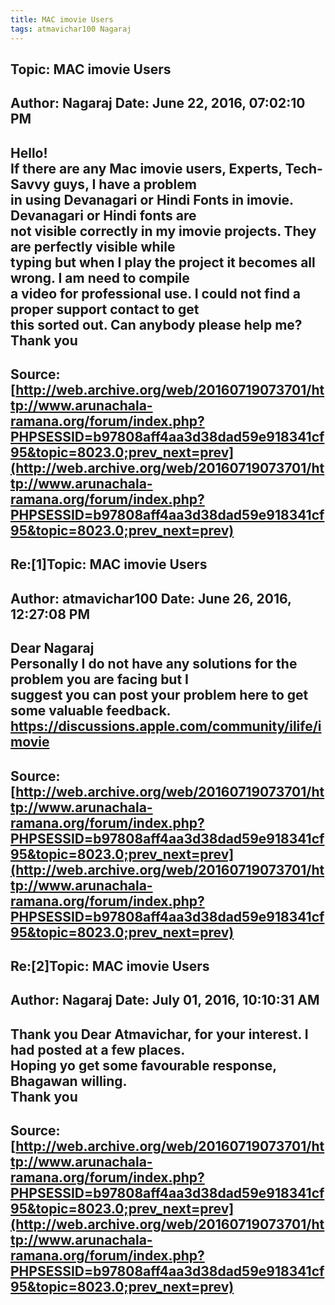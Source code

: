 ```yaml
--- 
title: MAC imovie Users   
tags: atmavichar100 Nagaraj  
---  
```

## Topic: MAC imovie Users  
Author: Nagaraj             Date: June 22, 2016, 07:02:10 PM  
---  
Hello!   
If there are any Mac imovie users, Experts, Tech-Savvy guys, I have a problem  
in using Devanagari or Hindi Fonts in imovie. Devanagari or Hindi fonts are  
not visible correctly in my imovie projects. They are perfectly visible while  
typing but when I play the project it becomes all wrong. I am need to compile  
a video for professional use. I could not find a proper support contact to get  
this sorted out. Can anybody please help me?﻿   
Thank you
 ---  
Source:[http://web.archive.org/web/20160719073701/http://www.arunachala-ramana.org/forum/index.php?PHPSESSID=b97808aff4aa3d38dad59e918341cf95&topic=8023.0;prev_next=prev](http://web.archive.org/web/20160719073701/http://www.arunachala-ramana.org/forum/index.php?PHPSESSID=b97808aff4aa3d38dad59e918341cf95&topic=8023.0;prev_next=prev)   
---  

## Re:[1]Topic:  MAC imovie Users  
Author: atmavichar100       Date: June 26, 2016, 12:27:08 PM  
---  
Dear Nagaraj   
Personally I do not have any solutions for the problem you are facing but I  
suggest you can post your problem here to get some valuable feedback.   
https://discussions.apple.com/community/ilife/imovie
 ---  
Source:[http://web.archive.org/web/20160719073701/http://www.arunachala-ramana.org/forum/index.php?PHPSESSID=b97808aff4aa3d38dad59e918341cf95&topic=8023.0;prev_next=prev](http://web.archive.org/web/20160719073701/http://www.arunachala-ramana.org/forum/index.php?PHPSESSID=b97808aff4aa3d38dad59e918341cf95&topic=8023.0;prev_next=prev)   
---  

## Re:[2]Topic:  MAC imovie Users  
Author: Nagaraj             Date: July 01, 2016, 10:10:31 AM  
---  
Thank you Dear Atmavichar, for your interest. I had posted at a few places.  
Hoping yo get some favourable response, Bhagawan willing.   
Thank you
 ---  
Source:[http://web.archive.org/web/20160719073701/http://www.arunachala-ramana.org/forum/index.php?PHPSESSID=b97808aff4aa3d38dad59e918341cf95&topic=8023.0;prev_next=prev](http://web.archive.org/web/20160719073701/http://www.arunachala-ramana.org/forum/index.php?PHPSESSID=b97808aff4aa3d38dad59e918341cf95&topic=8023.0;prev_next=prev)   
---  

